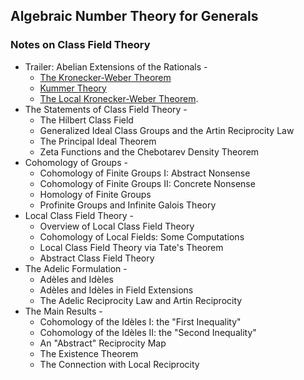 ## Algebraic Number Theory for Generals

### Notes on Class Field Theory

- Trailer: Abelian Extensions of the Rationals - <br/>
  - [The Kronecker-Weber Theorem](./genalgnt-1.pdf)
  - [Kummer Theory](./genalgnt-2.pdf)
  - [The Local Kronecker-Weber Theorem](./genalgnt-3.pdf).
- The Statements of Class Field Theory - <br/>
  - The Hilbert Class Field
  - Generalized Ideal Class Groups and the Artin Reciprocity Law
  - The Principal Ideal Theorem
  - Zeta Functions and the Chebotarev Density Theorem
- Cohomology of Groups - <br/>
  - Cohomology of Finite Groups I: Abstract Nonsense
  - Cohomology of Finite Groups II: Concrete Nonsense
  - Homology of Finite Groups
  - Profinite Groups and Infinite Galois Theory
- Local Class Field Theory - <br/>
  - Overview of Local Class Field Theory
  - Cohomology of Local Fields: Some Computations
  - Local Class Field Theory via Tate's Theorem
  - Abstract Class Field Theory
- The Adelic Formulation - <br/>
  - Adèles and Idèles
  - Adèles and Idèles in Field Extensions
  - The Adelic Reciprocity Law and Artin Reciprocity
- The Main Results - <br/>
  - Cohomology of the Idèles I: the "First Inequality"
  - Cohomology of the Idèles II: the "Second Inequality"
  - An "Abstract" Reciprocity Map
  - The Existence Theorem
  - The Connection with Local Reciprocity


